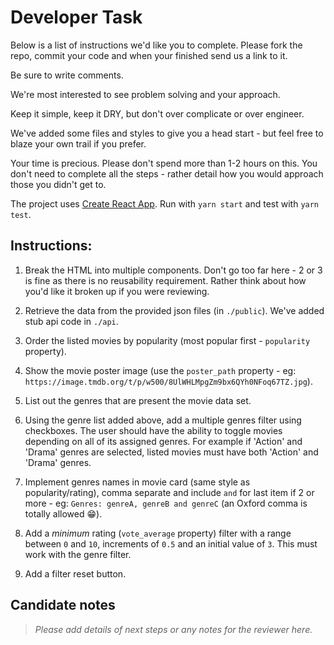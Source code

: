 # Developer Task

Below is a list of instructions we'd like you to complete. Please fork the repo, commit your code and when your finished send us a link to it.

Be sure to write comments.

We're most interested to see problem solving and your approach.

Keep it simple, keep it DRY, but don't over complicate or over engineer.

We've added some files and styles to give you a head start - but feel free to blaze your own trail if you prefer.

Your time is precious. Please don't spend more than 1-2 hours on this. You don't need to complete all the steps - rather detail how you would approach those you didn't get to.

The project uses [Create React App](https://github.com/facebook/create-react-app). Run with `yarn start` and test with `yarn test`.

## Instructions:

1. Break the HTML into multiple components. Don't go too far here - 2 or 3 is fine as there is no reusability requirement. Rather think about how you'd like it broken up if you were reviewing.

2. Retrieve the data from the provided json files (in `./public`). We've added stub api code in `./api`.

3. Order the listed movies by popularity (most popular first - `popularity` property).

4. Show the movie poster image (use the `poster_path` property - eg: `https://image.tmdb.org/t/p/w500/8UlWHLMpgZm9bx6QYh0NFoq67TZ.jpg`).

5. List out the genres that are present the movie data set.

6. Using the genre list added above, add a multiple genres filter using checkboxes. The user should have the ability to toggle movies depending on all of its assigned genres. For example if 'Action' and 'Drama' genres are selected, listed movies must have both 'Action' and 'Drama' genres.

7. Implement genres names in movie card (same style as popularity/rating), comma separate and include `and` for last item if 2 or more - eg: `Genres: genreA, genreB and genreC` (an Oxford comma is totally allowed 😁).

8. Add a _minimum_ rating (`vote_average` property) filter with a range between `0` and `10`, increments of `0.5` and an initial value of `3`. This must work with the genre filter.

9. Add a filter reset button.

## Candidate notes

> _Please add details of next steps or any notes for the reviewer here._
